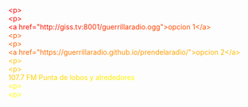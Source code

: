 


<div><font color="#ff0000"><</font><font color="#ff0100">p</font><font color="#ff0300">></font></div><div><font color="#ff0400"><</font><font color="#ff0500">p</font><font color="#ff0700">></font></div><div><font color="#ff0800"><</font><font color="#ff0900">a</font><font color="#ff0b00"> </font><font color="#ff0c00">h</font><font color="#ff0d00">r</font><font color="#ff0f00">e</font><font color="#ff1000">f</font><font color="#ff1100">=</font><font color="#ff1300">"</font><font color="#ff1400">h</font><font color="#ff1500">t</font><font color="#ff1600">t</font><font color="#ff1800">p</font><font color="#ff1900">:</font><font color="#ff1a00">/</font><font color="#ff1c00">/</font><font color="#ff1d00">g</font><font color="#ff1e00">i</font><font color="#ff2000">s</font><font color="#ff2100">s</font><font color="#ff2200">.</font><font color="#ff2400">t</font><font color="#ff2500">v</font><font color="#ff2600">:</font><font color="#ff2800">8</font><font color="#ff2900">0</font><font color="#ff2a00">0</font><font color="#ff2c00">1</font><font color="#ff2d00">/</font><font color="#ff2e00">g</font><font color="#ff3000">u</font><font color="#ff3100">e</font><font color="#ff3200">r</font><font color="#ff3400">r</font><font color="#ff3500">i</font><font color="#ff3600">l</font><font color="#ff3800">l</font><font color="#ff3900">a</font><font color="#ff3a00">r</font><font color="#ff3c00">a</font><font color="#ff3d00">d</font><font color="#ff3e00">i</font><font color="#ff3f00">o</font><font color="#ff4100">.</font><font color="#ff4200">o</font><font color="#ff4300">g</font><font color="#ff4500">g</font><font color="#ff4600">"</font><font color="#ff4700">></font><font color="#ff4900">o</font><font color="#ff4a00">p</font><font color="#ff4b00">c</font><font color="#ff4d00">i</font><font color="#ff4e00">o</font><font color="#ff4f00">n</font><font color="#ff5100"> </font><font color="#ff5200">1</font><font color="#ff5300"><</font><font color="#ff5500">/</font><font color="#ff5600">a</font><font color="#ff5700">></font></div><div><font color="#ff5900"><</font><font color="#ff5a00">p</font><font color="#ff5b00">></font></div><div><font color="#ff5d00"><</font><font color="#ff5e00">p</font><font color="#ff5f00">></font></div><div><font color="#ff6100"><</font><font color="#ff6200">a</font><font color="#ff6300"> </font><font color="#ff6500">h</font><font color="#ff6600">r</font><font color="#ff6700">e</font><font color="#ff6900">f</font><font color="#ff6a00">=</font><font color="#ff6b00">"</font><font color="#ff6c00">h</font><font color="#ff6e00">t</font><font color="#ff6f00">t</font><font color="#ff7000">p</font><font color="#ff7200">s</font><font color="#ff7300">:</font><font color="#ff7400">/</font><font color="#ff7600">/</font><font color="#ff7700">g</font><font color="#ff7800">u</font><font color="#ff7a00">e</font><font color="#ff7b00">r</font><font color="#ff7c00">r</font><font color="#ff7e00">i</font><font color="#ff7f00">l</font><font color="#ff8000">l</font><font color="#ff8200">a</font><font color="#ff8300">r</font><font color="#ff8400">a</font><font color="#ff8600">d</font><font color="#ff8700">i</font><font color="#ff8800">o</font><font color="#ff8a00">.</font><font color="#ff8b00">g</font><font color="#ff8c00">i</font><font color="#ff8e00">t</font><font color="#ff8f00">h</font><font color="#ff9100">u</font><font color="#ff9200">b</font><font color="#ff9300">.</font><font color="#ff9500">i</font><font color="#ff9600">o</font><font color="#ff9700">/</font><font color="#ff9900">p</font><font color="#ff9a00">r</font><font color="#ff9b00">e</font><font color="#ff9d00">n</font><font color="#ff9e00">d</font><font color="#ff9f00">e</font><font color="#ffa100">l</font><font color="#ffa200">a</font><font color="#ffa300">r</font><font color="#ffa500">a</font><font color="#ffa600">d</font><font color="#ffa700">i</font><font color="#ffa900">o</font><font color="#ffaa00">/</font><font color="#ffab00">"</font><font color="#ffad00">></font><font color="#ffae00">o</font><font color="#ffb000">p</font><font color="#ffb100">c</font><font color="#ffb200">i</font><font color="#ffb400">o</font><font color="#ffb500">n</font><font color="#ffb600"> </font><font color="#ffb800">2</font><font color="#ffb900"><</font><font color="#ffba00">/</font><font color="#ffbc00">a</font><font color="#ffbd00">></font></div><div><font color="#ffbe00"><</font><font color="#ffc000">p</font><font color="#ffc100">></font></div><div><font color="#ffc200"><</font><font color="#ffc400">p</font><font color="#ffc500">></font></div><div><font color="#ffc600">1</font><font color="#ffc800">0</font><font color="#ffc900">7</font><font color="#ffca00">.</font><font color="#ffcc00">7</font><font color="#ffcd00"> </font><font color="#ffce00">F</font><font color="#ffd000">M</font><font color="#ffd100"> </font><font color="#ffd300">P</font><font color="#ffd400">u</font><font color="#ffd500">n</font><font color="#ffd700">t</font><font color="#ffd800">a</font><font color="#ffd900"> </font><font color="#ffdb00">d</font><font color="#ffdc00">e</font><font color="#ffdd00"> </font><font color="#ffdf00">l</font><font color="#ffe000">o</font><font color="#ffe100">b</font><font color="#ffe300">o</font><font color="#ffe400">s</font><font color="#ffe500"> </font><font color="#ffe700">y</font><font color="#ffe800"> </font><font color="#ffe900">a</font><font color="#ffeb00">l</font><font color="#ffec00">r</font><font color="#ffed00">e</font><font color="#ffef00">d</font><font color="#fff000">e</font><font color="#fff200">d</font><font color="#fff300">o</font><font color="#fff400">r</font><font color="#fff600">e</font><font color="#fff700">s</font></div><div><font color="#fff800"><</font><font color="#fffa00">p</font><font color="#fffb00">></font></div><div><font color="#fffc00"><</font><font color="#fffe00">p</font><font color="#ffff00">></font></div>
